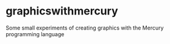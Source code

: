 # graphicswithmercury
Some small experiments of creating graphics with the Mercury programming language
